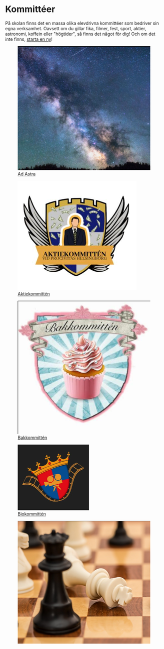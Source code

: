  <h1>Kommittéer</h1>

På skolan finns det en massa olika elevdrivna kommittéer som bedriver sin egna verksamhet. Oavsett om du gillar fika, filmer, fest, sport, aktier, astronomi, koffein eller "högtider", så finns det något för dig! Och om det inte finns, [starta en ny](/startakommitte/)!

<div class="grid">
  <a href="" class="grida">
    <figure>
      <img src="/assets/kommitteer/adastra.PNG" alt="">
      <figcaption>Ad Astra</figcaption>
    </figure>
  </a>

  <a href="" class="grida">
    <figure>
      <img src="/assets/kommitteer/aktie.PNG" alt="">
      <figcaption>Aktiekommittén</figcaption>
    </figure>
  </a>

  <a href="" class="grida">
    <figure>
      <img src="/assets/kommitteer/bak.PNG" alt="">
      <figcaption>Bakkommittén</figcaption>
    </figure>
  </a>

  <a href="" class="grida">
    <figure>
      <img src="/assets/kommitteer/bio.PNG" alt="">
      <figcaption>Biokommittén</figcaption>
    </figure>
  </a>

  <a href="" class="grida">
    <figure>
      <img src="/assets/kommitteer/chess.PNG" alt="">
      <figcaption></figcaption>
    </figure>
  </a>

  <a href="/assets/kommitteer/choir.PNG" class="grida">
    <figure>
      <img src="" alt="">
      <figcaption></figcaption>
    </figure>
  </a>

  <a href="/assets/kommitteer/fc.PNG" class="grida">
    <figure>
      <img src="" alt="">
      <figcaption></figcaption>
    </figure>
  </a>

  <a href="/assets/kommitteer/hogtid.PNG" class="grida">
    <figure>
      <img src="" alt="">
      <figcaption></figcaption>
    </figure>
  </a>

  <a href="" class="grida">
    <figure>
      <img src="" alt="">
      <figcaption></figcaption>
    </figure>
  </a>

  <a href="" class="grida">
    <figure>
      <img src="" alt="">
      <figcaption></figcaption>
    </figure>
  </a>

  <a href="" class="grida">
    <figure>
      <img src="" alt="">
      <figcaption></figcaption>
    </figure>
  </a>

  <a href="" class="grida">
    <figure>
      <img src="" alt="">
      <figcaption></figcaption>
    </figure>
  </a>

  <a href="" class="grida">
    <figure>
      <img src="" alt="">
      <figcaption></figcaption>
    </figure>
  </a>

  <a href="" class="grida">
    <figure>
      <img src="" alt="">
      <figcaption></figcaption>
    </figure>
  </a>

  <a href="" class="grida">
    <figure>
      <img src="" alt="">
      <figcaption></figcaption>
    </figure>
  </a>

  <a href="" class="grida">
    <figure>
      <img src="" alt="">
      <figcaption></figcaption>
    </figure>
  </a>


</div>